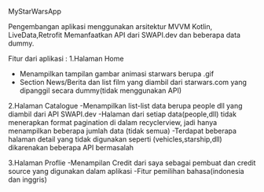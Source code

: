 MyStarWarsApp

Pengembangan aplikasi menggunakan arsitektur MVVM Kotlin, LiveData,Retrofit
Memanfaatkan API dari SWAPI.dev dan beberapa data dummy.

Fitur dari aplikasi : 
1.Halaman Home 
- Menampilkan tampilan gambar animasi starwars berupa .gif
- Section News/Berita dan list film yang diambil dari starwars.com yang dipanggil secara dummy(tidak menggunakan API)

2.Halaman Catalogue
-Menampilkan list-list data berupa people dll yang diambil dari API SWAPI.dev
-Halaman dari setiap data(people,dll) tidak menerapkan format pagination di dalam recyclerview, jadi hanya menampilkan beberapa jumlah data (tidak semua)
-Terdapat beberapa halaman detail yang tidak digunakan seperti (vehicles,starship,dll) dikarenakan beberapa API bermasalah

3.Halaman Proflie
-Menampilan Credit dari saya sebagai pembuat dan credit source yang digunakan dalam aplikasi
-Fitur pemilihan bahasa(indonesia dan inggris)

